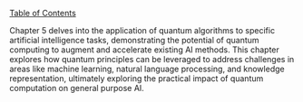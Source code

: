 [Table of Contents](#table-of-contents)

Chapter 5 delves into the application of quantum algorithms to specific artificial intelligence tasks, demonstrating the potential of quantum computing to augment and accelerate existing AI methods.  This chapter explores how quantum principles can be leveraged to address challenges in areas like machine learning, natural language processing, and knowledge representation, ultimately exploring the practical impact of quantum computation on general purpose AI.


<a id='chapter-5-subchapter-1'></a>